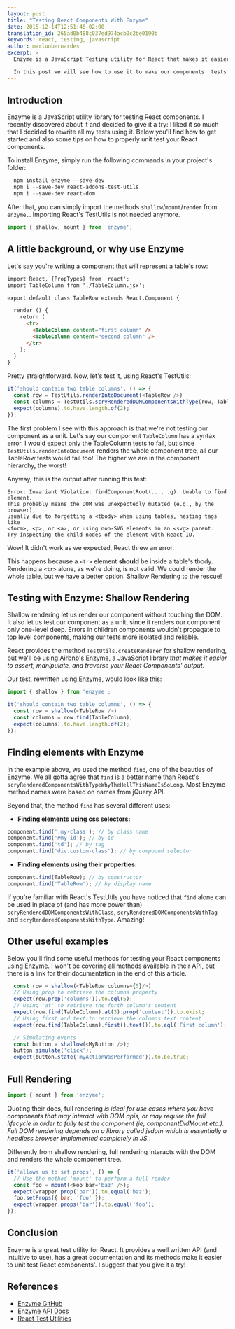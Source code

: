```yaml
---
layout: post
title: "Testing React Components With Enzyme"
date: 2015-12-14T12:51:46-02:00
translation_id: 265ad0b488c037ed974acb0c2be0190b
keywords: react, testing, javascript
author: marlonbernardes
excerpt: >
  Enzyme is a JavaScript Testing utility for React that makes it easier to assert, manipulate, and traverse your React Components' output.

  In this post we will see how to use it to make our components' tests more isolated and reliable.
---
```


## Introduction

Enzyme is a JavaScript utility library for testing React components. I recently discovered about it and decided to give it a try: I liked it so much that I decided to rewrite all my tests using it. Below you'll find how to get started and also some tips on how to properly unit test your React components.

To install Enzyme, simply run the following commands in your project's folder:

```js
  npm install enzyme --save-dev
  npm i --save-dev react-addons-test-utils
  npm i --save-dev react-dom
```

After that, you can simply import the methods `shallow`/`mount`/`render` from `enzyme.`. Importing React's TestUtils is not needed anymore.

```js
import { shallow, mount } from 'enzyme';
```

## A little background, or why use Enzyme

Let's say you're writing a component that will represent a table's row:

```html
import React, {PropTypes} from 'react';
import TableColumn from './TableColumn.jsx';

export default class TableRow extends React.Component {

  render () {
    return (
      <tr>
        <TableColumn content="first column" />
        <TableColumn content="second column" />
      </tr>
    );
  }
}

```

Pretty straightforward. Now, let's test it, using React's TestUtils:

```js
it('should contain two table columns', () => {
  const row = TestUtils.renderIntoDocument(<TableRow />)
  const columns = TestUtils.scryRenderedDOMComponentsWithType(row, TableColumn);
  expect(columns).to.have.length.of(2);
});
```

The first problem I see with this approach is that we're not testing our component as a unit. Let's say our component `TableColumn` has a syntax error. I would expect only the TableColumn tests to fail, but since `TestUtils.renderIntoDocument` renders the whole component tree, all our TableRow tests would fail too! The higher we are in the component hierarchy, the worst!

Anyway, this is the output after running this test:

```
Error: Invariant Violation: findComponentRoot(..., .g): Unable to find element.
This probably means the DOM was unexpectedly mutated (e.g., by the browser),
usually due to forgetting a <tbody> when using tables, nesting tags like
<form>, <p>, or <a>, or using non-SVG elements in an <svg> parent.
Try inspecting the child nodes of the element with React ID.
```

Wow! It didn't work as we expected, React threw an error.

This happens because a `<tr>` element **should** be inside a table's tbody. Rendering a `<tr>` alone, as we're doing, is not valid. We could render the whole table, but we have a better option. Shallow Rendering to the rescue!

## Testing with Enzyme: Shallow Rendering

Shallow rendering let us render our component without touching the DOM. It also let us test our component as a unit, since it renders our component only one-level deep. Errors in children components wouldn't propagate to top level components, making our tests more isolated and reliable.

React provides the method `TestUtils.createRenderer` for shallow rendering, but we'll be using Airbnb's Enzyme, a JavaScript library *that makes it easier to assert, manipulate, and traverse your React Components' output.*

Our test, rewritten using Enzyme, would look like this:

```js
import { shallow } from 'enzyme';

it('should contain two table columns', () => {
  const row = shallow(<TableRow />)
  const columns = row.find(TableColumn);
  expect(columns).to.have.length.of(2);
});
```

## Finding elements with Enzyme

In the example above, we used the method `find`, one of the beauties of Enzyme. We all gotta agree that `find` is a better name than React's  `scryRenderedComponentsWithTypeWhyTheHellThisNameIsSoLong`. Most Enzyme method names were based on names from jQuery API.

Beyond that, the method `find` has several different uses:

  - **Finding elements using css selectors:**

```js
component.find('.my-class'); // by class name
component.find('#my-id'); // by id
component.find('td'); // by tag
component.find('div.custom-class'); // by compound selector
```

  - **Finding elements using their properties:**

```js
component.find(TableRow); // by constructor
component.find('TableRow'); // by display name
```

If you're familiar with React's TestUtils you have noticed that `find` alone can be used in place of (and has more power than)  `scryRenderedDOMComponentsWithClass`, `scryRenderedDOMComponentsWithTag` and `scryRenderedComponentsWithType`. Amazing!

## Other useful examples

Below you'll find some useful methods for testing your React components using Enzyme. I won't be covering all methods available in their API, but there is a link for their documentation in the end of this article.

```js
  const row = shallow(<TableRow columns={5}/>)
  // Using prop to retrieve the columns property
  expect(row.prop('columns')).to.eql(5);
  // Using 'at' to retrieve the forth column's content
  expect(row.find(TableColumn).at(3).prop('content')).to.exist;
  // Using first and text to retrieve the columns text content
  expect(row.find(TableColumn).first().text()).to.eql('First column');

  // Simulating events
  const button = shallow(<MyButton />);
  button.simulate('click');
  expect(button.state('myActionWasPerformed')).to.be.true;
```

## Full Rendering

```js
import { mount } from 'enzyme';
```

Quoting their docs, full rendering  *is ideal for use cases where you have components that may interact with DOM apis, or may require the full lifecycle in order to fully test the component (ie, componentDidMount etc.). Full DOM rendering depends on a library called jsdom which is essentially a headless browser implemented completely in JS.*.

Differently from shallow rendering, full rendering interacts with the DOM and renders the whole component tree.

```js
it('allows us to set props', () => {
  // Use the method 'mount' to perform a full render
  const foo = mount(<Foo bar='baz' />);
  expect(wrapper.prop('bar')).to.equal('baz');
  foo.setProps({ bar: 'foo' });
  expect(wrapper.props('bar')).to.equal('foo');
});
```

## Conclusion

Enzyme is a great test utility for React. It provides a well written API (and intuitive to use), has a great documentation and its methods make it easier to unit test React components'. I suggest that you give it a try!


## References

- [Enzyme GitHub](https://github.com/airbnb/enzyme)
- [Enzyme API Docs](http://airbnb.io/enzyme/)
- [React Test Utilities](https://facebook.github.io/react/docs/test-utils.html)
